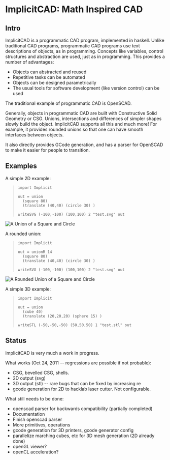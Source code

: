 ImplicitCAD: Math Inspired CAD
==============================

Intro
-----

ImplicitCAD is a programmatic CAD program, implemented in haskell. Unlike traditional CAD programs, programmatic CAD programs use text descriptions of objects, as in programming. Concepts like variables, control structures and abstraction are used, just as in programming. This provides a number of advantages:

 - Objects can abstracted and reused
 - Repetitive tasks can be automated
 - Objects can be designed parametrically
 - The usual tools for software development (like version control) can be used

The traditional example of programmatic CAD is OpenSCAD.

Generally, objects in programmatic CAD are built with Constructive Solid Geometry or CSG. Unions, intersections and differences of simpler shapes slowly build the object. ImplicitCAD supports all this and much more! For example, it provides rounded unions so that one can have smooth interfaces between objects.

It also directly provides GCode generation, and has a parser for OpenSCAD to make it easier for people to transition.


Examples
---------

A simple 2D example:

>     import Implicit
>     
>     out = union 
>     	(square 80) 
>     	(translate (40,40) (circle 30) )
>     
>     writeSVG (-100,-100) (100,100) 2 "test.svg" out 

![A Union of a Square and Circle](http://colah.github.com/ImplicitCADDocImages/0.0/SquareCircleUnion.png)


A rounded union:

>     import Implicit
>     
>     out = unionR 14 
>     	(square 80) 
>     	(translate (40,40) (circle 30) )
>     
>     writeSVG (-100,-100) (100,100) 2 "test.svg" out 

![A Rounded Union of a Square and Circle](http://colah.github.com/ImplicitCADDocImages/0.0/SquareCircleUnionR.png)

A simple 3D example:

>     import Implicit
>     
>     out = union 
>     	(cube 40) 
>     	(translate (20,20,20) (sphere 15) )
>    
>     writeSTL (-50,-50,-50) (50,50,50) 1 "test.stl" out 


Status
------

ImplicitCAD is very much a work in progress.

What works (Oct 24, 2011 -- regressions are possible if not probable):

 - CSG, bevelled CSG, shells.
 - 2D output (svg)
 - 3D output (stl) -- rare bugs that can be fixed by increasing re
 - gcode generation for 2D to hacklab laser cutter. Not configurable.

What still needs to be done:

 - openscad parser for backwards compatibility (partially completed)
 - Documentation
 - Finish openscad parser
 - More primitives, operations
 - gcode generation for 3D printers, gcode generator config
 - parallelize marching cubes, etc for 3D mesh generation (2D already done)
 - openGL viewer?
 - openCL acceleration?


